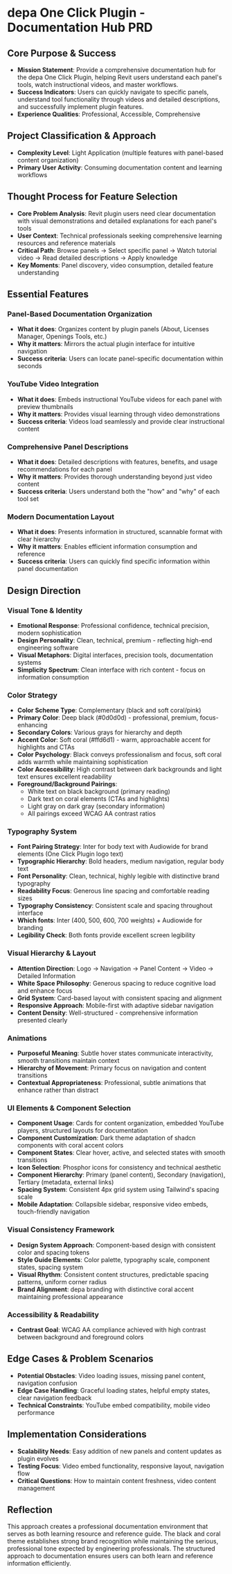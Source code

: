 # depa One Click Plugin - Documentation Hub PRD

## Core Purpose & Success
- **Mission Statement**: Provide a comprehensive documentation hub for the depa One Click Plugin, helping Revit users understand each panel's tools, watch instructional videos, and master workflows.
- **Success Indicators**: Users can quickly navigate to specific panels, understand tool functionality through videos and detailed descriptions, and successfully implement plugin features.
- **Experience Qualities**: Professional, Accessible, Comprehensive

## Project Classification & Approach
- **Complexity Level**: Light Application (multiple features with panel-based content organization)
- **Primary User Activity**: Consuming documentation content and learning workflows

## Thought Process for Feature Selection
- **Core Problem Analysis**: Revit plugin users need clear documentation with visual demonstrations and detailed explanations for each panel's tools
- **User Context**: Technical professionals seeking comprehensive learning resources and reference materials
- **Critical Path**: Browse panels → Select specific panel → Watch tutorial video → Read detailed descriptions → Apply knowledge
- **Key Moments**: Panel discovery, video consumption, detailed feature understanding

## Essential Features

### Panel-Based Documentation Organization
- **What it does**: Organizes content by plugin panels (About, Licenses Manager, Openings Tools, etc.)
- **Why it matters**: Mirrors the actual plugin interface for intuitive navigation
- **Success criteria**: Users can locate panel-specific documentation within seconds

### YouTube Video Integration
- **What it does**: Embeds instructional YouTube videos for each panel with preview thumbnails
- **Why it matters**: Provides visual learning through video demonstrations
- **Success criteria**: Videos load seamlessly and provide clear instructional content

### Comprehensive Panel Descriptions
- **What it does**: Detailed descriptions with features, benefits, and usage recommendations for each panel
- **Why it matters**: Provides thorough understanding beyond just video content
- **Success criteria**: Users understand both the "how" and "why" of each tool set

### Modern Documentation Layout
- **What it does**: Presents information in structured, scannable format with clear hierarchy
- **Why it matters**: Enables efficient information consumption and reference
- **Success criteria**: Users can quickly find specific information within panel documentation

## Design Direction

### Visual Tone & Identity
- **Emotional Response**: Professional confidence, technical precision, modern sophistication
- **Design Personality**: Clean, technical, premium - reflecting high-end engineering software
- **Visual Metaphors**: Digital interfaces, precision tools, documentation systems
- **Simplicity Spectrum**: Clean interface with rich content - focus on information consumption

### Color Strategy
- **Color Scheme Type**: Complementary (black and soft coral/pink)
- **Primary Color**: Deep black (#0d0d0d) - professional, premium, focus-enhancing
- **Secondary Colors**: Various grays for hierarchy and depth
- **Accent Color**: Soft coral (#ffd6d1) - warm, approachable accent for highlights and CTAs
- **Color Psychology**: Black conveys professionalism and focus, soft coral adds warmth while maintaining sophistication
- **Color Accessibility**: High contrast between dark backgrounds and light text ensures excellent readability
- **Foreground/Background Pairings**: 
  - White text on black background (primary reading)
  - Dark text on coral elements (CTAs and highlights)
  - Light gray on dark gray (secondary information)
  - All pairings exceed WCAG AA contrast ratios

### Typography System
- **Font Pairing Strategy**: Inter for body text with Audiowide for brand elements (One Click Plugin logo text)
- **Typographic Hierarchy**: Bold headers, medium navigation, regular body text
- **Font Personality**: Clean, technical, highly legible with distinctive brand typography
- **Readability Focus**: Generous line spacing and comfortable reading sizes
- **Typography Consistency**: Consistent scale and spacing throughout interface
- **Which fonts**: Inter (400, 500, 600, 700 weights) + Audiowide for branding
- **Legibility Check**: Both fonts provide excellent screen legibility

### Visual Hierarchy & Layout
- **Attention Direction**: Logo → Navigation → Panel Content → Video → Detailed Information
- **White Space Philosophy**: Generous spacing to reduce cognitive load and enhance focus
- **Grid System**: Card-based layout with consistent spacing and alignment
- **Responsive Approach**: Mobile-first with adaptive sidebar navigation
- **Content Density**: Well-structured - comprehensive information presented clearly

### Animations
- **Purposeful Meaning**: Subtle hover states communicate interactivity, smooth transitions maintain context
- **Hierarchy of Movement**: Primary focus on navigation and content transitions
- **Contextual Appropriateness**: Professional, subtle animations that enhance rather than distract

### UI Elements & Component Selection
- **Component Usage**: Cards for content organization, embedded YouTube players, structured layouts for documentation
- **Component Customization**: Dark theme adaptation of shadcn components with coral accent colors
- **Component States**: Clear hover, active, and selected states with smooth transitions
- **Icon Selection**: Phosphor icons for consistency and technical aesthetic
- **Component Hierarchy**: Primary (panel content), Secondary (navigation), Tertiary (metadata, external links)
- **Spacing System**: Consistent 4px grid system using Tailwind's spacing scale
- **Mobile Adaptation**: Collapsible sidebar, responsive video embeds, touch-friendly navigation

### Visual Consistency Framework
- **Design System Approach**: Component-based design with consistent color and spacing tokens
- **Style Guide Elements**: Color palette, typography scale, component states, spacing system
- **Visual Rhythm**: Consistent content structures, predictable spacing patterns, uniform corner radius
- **Brand Alignment**: depa branding with distinctive coral accent maintaining professional appearance

### Accessibility & Readability
- **Contrast Goal**: WCAG AA compliance achieved with high contrast between background and foreground colors

## Edge Cases & Problem Scenarios
- **Potential Obstacles**: Video loading issues, missing panel content, navigation confusion
- **Edge Case Handling**: Graceful loading states, helpful empty states, clear navigation feedback
- **Technical Constraints**: YouTube embed compatibility, mobile video performance

## Implementation Considerations
- **Scalability Needs**: Easy addition of new panels and content updates as plugin evolves
- **Testing Focus**: Video embed functionality, responsive layout, navigation flow
- **Critical Questions**: How to maintain content freshness, video content management

## Reflection
This approach creates a professional documentation environment that serves as both learning resource and reference guide. The black and coral theme establishes strong brand recognition while maintaining the serious, professional tone expected by engineering professionals. The structured approach to documentation ensures users can both learn and reference information efficiently.
